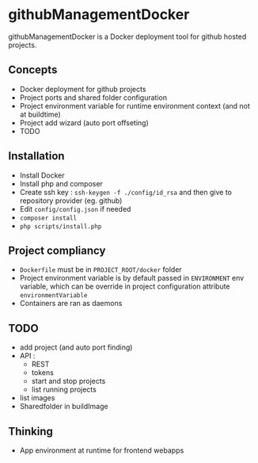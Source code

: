 githubManagementDocker
======================

githubManagementDocker is a Docker deployment tool for github hosted projects.

Concepts
--------
- Docker deployment for github projects
- Project ports and shared folder configuration 
- Project environment variable for runtime environment context (and not at buildtime)
- Project add wizard (auto port offseting)
- TODO

Installation
------------
- Install Docker
- Install php and composer
- Create ssh key : `ssh-keygen -f ./config/id_rsa` and then give to repository provider (eg. github)
- Edit `config/config.json` if needed
- `composer install`
- `php scripts/install.php`

Project compliancy
------------------
- `Dockerfile` must be in `PROJECT_ROOT/docker` folder
- Project environment variable is by default passed in `ENVIRONMENT` env variable, which can be override in project configuration attribute `environmentVariable`
- Containers are ran as daemons

TODO
----
- add project (and auto port finding)
- API :
    - REST
    - tokens
    - start and stop projects
    - list running projects
- list images
- Sharedfolder in buildImage
    
Thinking
--------
- App environment at runtime for frontend webapps